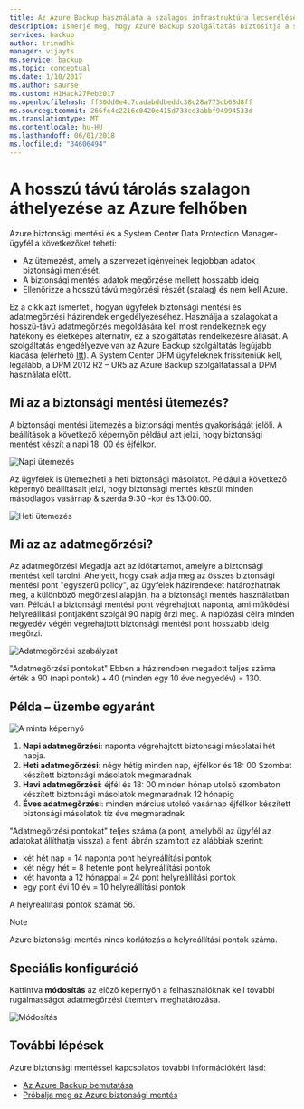 ```yaml
---
title: Az Azure Backup használata a szalagos infrastruktúra lecseréléséhez
description: Ismerje meg, hogy Azure Backup szolgáltatás biztosítja a szalag-szerű szemantikáját, amely lehetővé teszi biztonsági mentése és visszaállítása az adatok Azure-ban
services: backup
author: trinadhk
manager: vijayts
ms.service: backup
ms.topic: conceptual
ms.date: 1/10/2017
ms.author: saurse
ms.custom: H1Hack27Feb2017
ms.openlocfilehash: ff30dd0e4c7cadabddbeddc38c28a773db68d8ff
ms.sourcegitcommit: 266fe4c2216c0420e415d733cd3abbf94994533d
ms.translationtype: MT
ms.contentlocale: hu-HU
ms.lasthandoff: 06/01/2018
ms.locfileid: "34606494"
---
```

# <a name="move-your-long-term-storage-from-tape-to-the-azure-cloud"></a>A hosszú távú tárolás szalagon áthelyezése az Azure felhőben
Azure biztonsági mentési és a System Center Data Protection Manager-ügyfél a következőket teheti:

* Az ütemezést, amely a szervezet igényeinek legjobban adatok biztonsági mentését.
* A biztonsági mentési adatok megőrzése mellett hosszabb ideig
* Ellenőrizze a hosszú távú megőrzési részét (szalag) és nem kell Azure.

Ez a cikk azt ismerteti, hogyan ügyfelek biztonsági mentési és adatmegőrzési házirendek engedélyezéséhez. Használja a szalagokat a hosszú-távú adatmegőrzés megoldására kell most rendelkeznek egy hatékony és életképes alternatív, ez a szolgáltatás rendelkezésre állását. A szolgáltatás engedélyezve van az Azure Backup szolgáltatás legújabb kiadása (elérhető [Itt](http://aka.ms/azurebackup_agent)). A System Center DPM ügyfeleknek frissíteniük kell, legalább, a DPM 2012 R2 – UR5 az Azure Backup szolgáltatással a DPM használata előtt.

## <a name="what-is-the-backup-schedule"></a>Mi az a biztonsági mentési ütemezés?
A biztonsági mentési ütemezés a biztonsági mentés gyakoriságát jelöli. A beállítások a következő képernyőn például azt jelzi, hogy biztonsági mentést készít a napi 18: 00 és éjfélkor.

![Napi ütemezés](./media/backup-azure-backup-cloud-as-tape/dailybackupschedule.png)

Az ügyfelek is ütemezheti a heti biztonsági másolatot. Például a következő képernyő beállításait jelzi, hogy biztonsági mentés készül minden másodlagos vasárnap & szerda 9:30 -kor és 13:00:00.

![Heti ütemezés](./media/backup-azure-backup-cloud-as-tape/weeklybackupschedule.png)

## <a name="what-is-the-retention-policy"></a>Mi az az adatmegőrzési?
Az adatmegőrzési Megadja azt az időtartamot, amelyre a biztonsági mentést kell tárolni. Ahelyett, hogy csak adja meg az összes biztonsági mentési pont "egyszerű policy", az ügyfelek házirendeket határozhatnak meg, a különböző megőrzési alapján, ha a biztonsági mentés használatban van. Például a biztonsági mentési pont végrehajtott naponta, ami működési helyreállítási pontjaként szolgál 90 napig őrzi meg. A naplózási célra minden negyedév végén végrehajtott biztonsági mentési pont hosszabb ideig megőrzi.

![Adatmegőrzési szabályzat](./media/backup-azure-backup-cloud-as-tape/retentionpolicy.png)

"Adatmegőrzési pontokat" Ebben a házirendben megadott teljes száma érték a 90 (napi pontok) + 40 (minden egy 10 éve negyedév) = 130.

## <a name="example--putting-both-together"></a>Példa – üzembe egyaránt
![A minta képernyő](./media/backup-azure-backup-cloud-as-tape/samplescreen.png)

1. **Napi adatmegőrzési**: naponta végrehajtott biztonsági másolatai hét napja.
2. **Heti adatmegőrzési**: négy hétig minden nap, éjfélkor és 18: 00 Szombat készített biztonsági másolatok megmaradnak
3. **Havi adatmegőrzési**: éjfél és 18: 00 minden hónap utolsó szombaton készített biztonsági másolatok megmaradnak 12 hónapig
4. **Éves adatmegőrzési**: minden március utolsó vasárnap éjfélkor készített biztonsági másolatok tíz éve megmaradnak

"Adatmegőrzési pontokat" teljes száma (a pont, amelyből az ügyfél az adatokat állíthatja vissza) a fenti ábrán számított az alábbiak szerint:

* két hét nap = 14 naponta pont helyreállítási pontok
* két négy hét = 8 hetente pont helyreállítási pontok
* két havonta a 12 hónappal = 24 pont helyreállítási pontok
* egy pont évi 10 év = 10 helyreállítási pontok

A helyreállítási pontok számát 56.

> [!NOTE]
> Azure biztonsági mentés nincs korlátozás a helyreállítási pontok száma.
>
>

## <a name="advanced-configuration"></a>Speciális konfiguráció
Kattintva **módosítás** az előző képernyőn a felhasználóknak kell további rugalmasságot adatmegőrzési ütemterv meghatározása.

![Módosítás](./media/backup-azure-backup-cloud-as-tape/modify.png)

## <a name="next-steps"></a>További lépések
Azure biztonsági mentéssel kapcsolatos további információkért lásd:

* [Az Azure Backup bemutatása](backup-introduction-to-azure-backup.md)
* [Próbálja meg az Azure biztonsági mentés](backup-try-azure-backup-in-10-mins.md)
